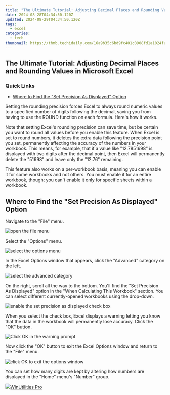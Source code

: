 ```yaml
---
title: "The Ultimate Tutorial: Adjusting Decimal Places and Rounding Values in Microsoft Excel"
date: 2024-08-28T04:34:50.120Z
updated: 2024-08-29T04:34:50.120Z
tags:
  - excel
categories:
  - tech
thumbnail: https://thmb.techidaily.com/16a9b35c6bd9fc401c0908fd1a1024fa5ae9f4d4fbf37f1eb35abe3fab424ae1.jpg
---
```


## The Ultimate Tutorial: Adjusting Decimal Places and Rounding Values in Microsoft Excel

### Quick Links

* [Where to Find the "Set Precision As Displayed" Option](https://review-topics.techidaily.com/how-to-use-device-manager-to-reinstall-drivers-in-windows-7-by-drivereasy-guide/)

 Setting the rounding precision forces Excel to always round numeric values to a specified number of digits following the decimal, saving you from having to use the ROUND function on each formula. Here's how it works.

 Note that setting Excel's rounding precision can save time, but be certain you want to round all values before you enable this feature. When Excel is set to round numbers, it deletes the extra data following the precision point you set, permanently affecting the accuracy of the numbers in your workbook. This means, for example, that if a value like "12.7851698" is displayed with two digits after the decimal point, then Excel will permanently delete the "51698" and leave only the "12.76" remaining.

 This feature also works on a per-workbook basis, meaning you can enable it for some workbooks and not others. You must enable it for an entire workbook, though; you can't enable it only for specific sheets within a workbook.

##  Where to Find the "Set Precision As Displayed" Option

 Navigate to the "File" menu.

![open the file menu](https://static1.howtogeekimages.com/wordpress/wp-content/uploads/2019/01/excel-set-precision-01.png) 

 Select the "Options" menu.

![select the options menu](https://static1.howtogeekimages.com/wordpress/wp-content/uploads/2019/01/excel-set-precision-02.png) 

 In the Excel Options window that appears, click the "Advanced" category on the left.

![select the advanced category](https://static1.howtogeekimages.com/wordpress/wp-content/uploads/2019/01/excel-set-precision-03-1.png) 

 On the right, scroll all the way to the bottom. You'll find the "Set Precision As Displayed" option in the "When Calculating This Workbook" section. You can select different currently-opened workbooks using the drop-down.

![enable the set precision as displayed check box](https://static1.howtogeekimages.com/wordpress/wp-content/uploads/2019/01/excel-set-precision-04-1.png) 

 When you select the check box, Excel displays a warning letting you know that the data in the workbook will permanently lose accuracy. Click the "OK" button.

![Click OK in the warning prompt](https://static1.howtogeekimages.com/wordpress/wp-content/uploads/2019/01/excel-set-precision-05-1.png) 

 Now click the "OK" button to exit the Excel Options window and return to the "File" menu.

![click OK to exit the options window](https://static1.howtogeekimages.com/wordpress/wp-content/uploads/2019/01/excel-set-precision-06-1.png) 

 You can set how many digits are kept by altering how numbers are displayed in the "Home" menu's "Number" group.

<ins class="adsbygoogle"
     style="display:block"
     data-ad-format="autorelaxed"
     data-ad-client="ca-pub-7571918770474297"
     data-ad-slot="1223367746"></ins>



<ins class="adsbygoogle"
     style="display:block"
     data-ad-client="ca-pub-7571918770474297"
     data-ad-slot="8358498916"
     data-ad-format="auto"
     data-full-width-responsive="true"></ins>



<!-- affiliate ads begin -->
<a href="https://secure.2checkout.com/order/checkout.php?PRODS=4665597&QTY=1&AFFILIATE=108875&CART=1"><img src="https://www.pcclean.io/wp-content/uploads/2018/03/winutilities-box-130521.png" border="0">WinUtilities Pro</a>
<!-- affiliate ads end -->